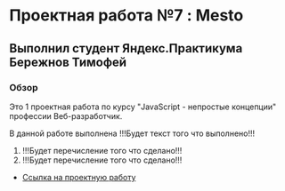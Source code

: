 


# Проектная работа №7 : Mesto
## Выполнил студент Яндекс.Практикума Бережнов Тимофей

### Обзор

Это 1 проектная работа по  курсу "JavaScript - непростые концепции"  профессии Веб-разработчик.

В данной работе выполнена !!!Будет текст того что выполнено!!!

1. !!!Будет перечисление того что сделано!!!
2. !!!Будет перечисление того что сделано!!!


* [Ссылка на проектную работу](https://timofeus91.github.io/mesto/)


